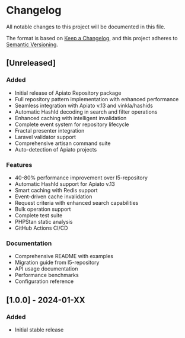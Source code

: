 # Changelog

All notable changes to this project will be documented in this file.

The format is based on [Keep a Changelog](https://keepachangelog.com/en/1.0.0/),
and this project adheres to [Semantic Versioning](https://semver.org/spec/v2.0.0.html).

## [Unreleased]

### Added
- Initial release of Apiato Repository package
- Full repository pattern implementation with enhanced performance
- Seamless integration with Apiato v.13 and vinkla/hashids
- Automatic HashId decoding in search and filter operations
- Enhanced caching with intelligent invalidation
- Complete event system for repository lifecycle
- Fractal presenter integration
- Laravel validator support
- Comprehensive artisan command suite
- Auto-detection of Apiato projects

### Features
- 40-80% performance improvement over l5-repository
- Automatic HashId support for Apiato v.13
- Smart caching with Redis support
- Event-driven cache invalidation
- Request criteria with enhanced search capabilities
- Bulk operation support
- Complete test suite
- PHPStan static analysis
- GitHub Actions CI/CD

### Documentation
- Comprehensive README with examples
- Migration guide from l5-repository
- API usage documentation
- Performance benchmarks
- Configuration reference

## [1.0.0] - 2024-01-XX

### Added
- Initial stable release

